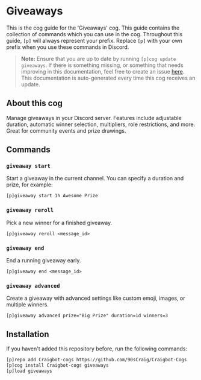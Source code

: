 # Giveaways

This is the cog guide for the 'Giveaways' cog. This guide contains the collection of commands which you can use in the cog. Throughout this guide, `[p]` will always represent your prefix. Replace `[p]` with your own prefix when you use these commands in Discord.

> **Note:**
> Ensure that you are up to date by running `[p]cog update giveaways`.
> If there is something missing, or something that needs improving in this documentation, feel free to create an issue [here](https://github.com/90sCraig/Craigbot-Cogs/issues).
> This documentation is auto-generated every time this cog receives an update.

## About this cog

Manage giveaways in your Discord server. Features include adjustable duration, automatic winner selection, multipliers, role restrictions, and more. Great for community events and prize drawings.

## Commands

### `giveaway start`
Start a giveaway in the current channel. You can specify a duration and prize, for example:

```
[p]giveaway start 1h Awesome Prize
```

### `giveaway reroll`
Pick a new winner for a finished giveaway.

```
[p]giveaway reroll <message_id>
```

### `giveaway end`
End a running giveaway early.

```
[p]giveaway end <message_id>
```

### `giveaway advanced`
Create a giveaway with advanced settings like custom emoji, images, or multiple winners.

```
[p]giveaway advanced prize="Big Prize" duration=1d winners=3
```

## Installation

If you haven't added this repository before, run the following commands:

```bash
[p]repo add Craigbot-cogs https://github.com/90sCraig/Craigbot-Cogs
[p]cog install Craigbot-cogs giveaways
[p]load giveaways
```

